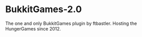 BukkitGames-2.0
===============

The one and only BukkitGames plugin by ftbastler. Hosting the HungerGames since 2012.
